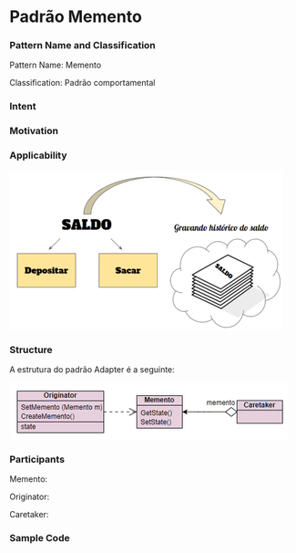 # Padrão Memento

### Pattern Name and Classification

Pattern Name: Memento

Classification: Padrão comportamental

### Intent


### Motivation


### Applicability

![imagem](https://github.com/10Daniele/Padroes_Projeto/blob/master/Memento/imagem.png)

### Structure

A estrutura do padrão Adapter é a seguinte:

![imagem](https://github.com/10Daniele/Padroes_Projeto/blob/master/Memento/Structure.png)

### Participants

Memento:

Originator:

Caretaker:

### Sample Code



